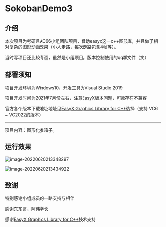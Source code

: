 # SokobanDemo3
## 介绍

本次项目为考研且AC66小组团队项目，借助easyx这一c++图形库，并且做了相对复杂的图形动画效果（小人走路，每次走路包含4帧等）。

当时写项目还比较青涩，虽然是小组项目。版本控制使用的qq群文件（笑）

## 部署须知

项目开发环境为Windows10，开发工具为Visual Studio 2019

项目开发时间为2021年7月份左右，注意EasyX版本问题，可能存在不兼容

官方各个版本下载地址地址见[EasyX Graphics Library for C++](https://easyx.cn/download)选择（支持 VC6 ~ VC2022的版本）

***
项目内容：图形化推箱子。

## 运行效果

![image-20220620213348297](http://img.zimei.fun/202206202133912.png)

![image-20220620213434922](http://img.zimei.fun/202206202134157.png)

## 致谢
特别感谢小组成员的一路支持与相伴

感谢东东哥，阿伟学长

感谢[EasyX Graphics Library for C++](https://easyx.cn/)技术支持
